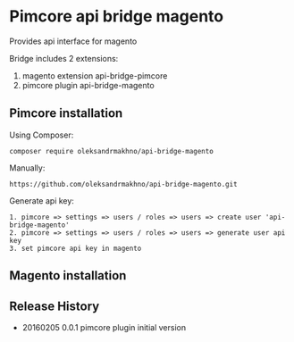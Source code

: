 # Pimcore api bridge magento 

Provides api interface for magento 

Bridge includes 2 extensions: 

1. magento extension api-bridge-pimcore 
2. pimcore plugin api-bridge-magento 

## Pimcore installation

Using Composer:  

```
composer require oleksandrmakhno/api-bridge-magento
```

Manually: 

```
https://github.com/oleksandrmakhno/api-bridge-magento.git
```

Generate api key: 

```
1. pimcore => settings => users / roles => users => create user 'api-bridge-magento' 
2. pimcore => settings => users / roles => users => generate user api key
3. set pimcore api key in magento 
```

## Magento installation


## Release History

* 20160205 0.0.1 pimcore plugin initial version 
